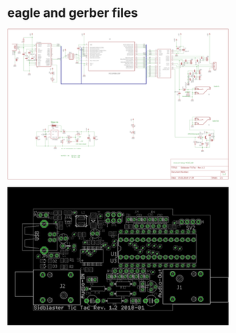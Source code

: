 # eagle and gerber files

![](./Sidblaster_TicTac_-_Rev.1.2_circuit_diagram.png)

![](./Sidblaster_TicTac_-_Rev.1.2_assembly_diagram.png)

